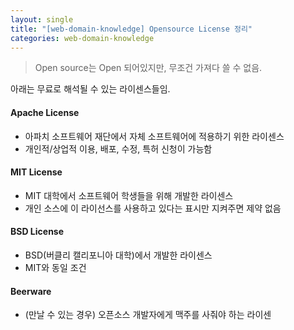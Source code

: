 ```yaml
---
layout: single
title: "[web-domain-knowledge] Opensource License 정리"
categories: web-domain-knowledge
---
```


> Open source는 Open 되어있지만, 무조건 가져다 쓸 수 없음.

아래는 무료로 해석될 수 있는 라이센스들임.

#### Apache License

- 아파치 소프트웨어 재단에서 자체 소프트웨어에 적용하기 위한 라이센스
- 개인적/상업적 이용, 배포, 수정, 특허 신청이 가능함

#### MIT License

- MIT 대학에서 소프트웨어 학생들을 위해 개발한 라이센스
- 개인 소스에 이 라이선스를 사용하고 있다는 표시만 지켜주면 제약 없음

#### BSD License

- BSD(버클리 캘리포니아 대학)에서 개발한 라이센스
- MIT와 동일 조건

#### Beerware

- (만날 수 있는 경우) 오픈소스 개발자에게 맥주를 사줘야 하는 라이센
